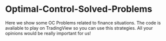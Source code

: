 # Optimal-Control-Solved-Problems
Here we show some OC Problems related to finance situations. The code is avaliable to play on TradingView so you can use this strategies. All your opinions would be really important for us!
